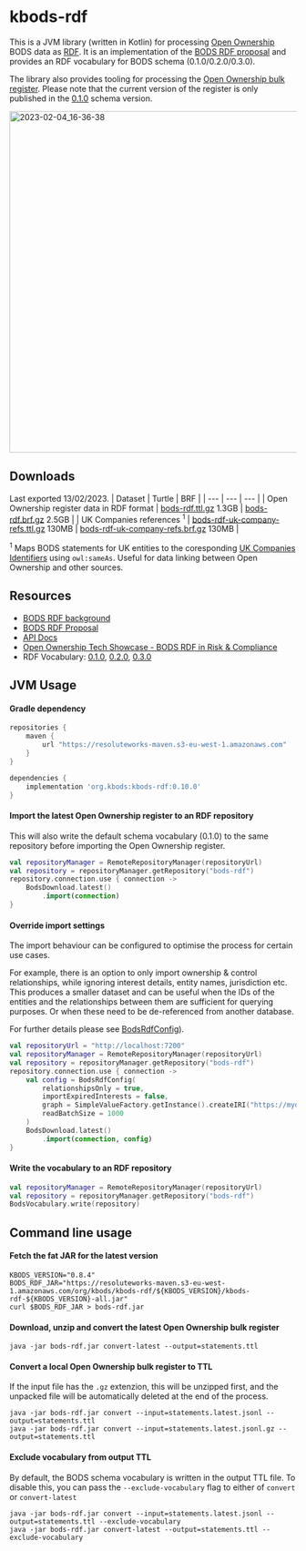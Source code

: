 # kbods-rdf

This is a JVM library (written in Kotlin) for processing [Open Ownership](https://www.openownership.org/) BODS data 
as [RDF](https://www.w3.org/RDF/). It is an implementation of the [BODS RDF proposal](https://docs.google.com/document/d/1vej-UkK7QtmfKrmU6aD15vceIzJDsCv1jbHCJWgn9hs)
and provides an RDF vocabulary for BODS schema (0.1.0/0.2.0/0.3.0).

The library also provides tooling for processing the [Open Ownership bulk register](https://register.openownership.org/download).
Please note that the current version of the register is only published in the [0.1.0](https://standard.openownership.org/en/0.1.0/)
schema version.

<img width="600" alt="2023-02-04_16-36-38" src="https://user-images.githubusercontent.com/2995576/216779559-64e9e754-efdb-44bd-8b9a-a1f87c643332.png">

## Downloads
Last exported 13/02/2023.
| Dataset | Turtle | BRF |
| --- | --- | --- |
| Open Ownership register data in RDF format | [bods-rdf.ttl.gz](https://bods-rdf.s3-eu-west-1.amazonaws.com/data/bods-rdf.ttl.gz) 1.3GB | [bods-rdf.brf.gz](https://bods-rdf.s3-eu-west-1.amazonaws.com/data/bods-rdf.brf.gz) 2.5GB |
| UK Companies references <sup>1</sup> | [bods-rdf-uk-company-refs.ttl.gz](https://bods-rdf.s3-eu-west-1.amazonaws.com/data/bods-rdf-uk-company-refs.ttl.gz) 130MB | [bods-rdf-uk-company-refs.brf.gz](https://bods-rdf.s3-eu-west-1.amazonaws.com/data/bods-rdf-uk-company-refs.brf.gz) 130MB |

<sup>1</sup> Maps BODS statements for UK entities to the coresponding [UK Companies Identifiers](https://www.data.gov.uk/dataset/5a33338a-e142-4f05-9458-ca7283f410b3/company-identifiers-uris) using `owl:sameAs`. Useful for data linking between Open Ownership and other sources.

## Resources
* [BODS RDF background](https://world.hey.com/cos/an-rdf-vocabulary-for-beneficial-ownership-data-7a762fe1)
* [BODS RDF Proposal](https://docs.google.com/document/d/1vej-UkK7QtmfKrmU6aD15vceIzJDsCv1jbHCJWgn9hs)
* [API Docs](https://cosmin-marginean.github.io/bods-rdf/dokka)
* [Open Ownership Tech Showcase - BODS RDF in Risk & Compliance](https://github.com/cosmin-marginean/bods-rdf/blob/main/docs/OO-TechShowcase-May2022.pdf)
* RDF Vocabulary:
[0.1.0](https://github.com/cosmin-marginean/bods-rdf/blob/main/src/main/resources/vocabulary/bods-vocabulary-0.1.0.ttl),
[0.2.0](https://github.com/cosmin-marginean/bods-rdf/blob/main/src/main/resources/vocabulary/bods-vocabulary-0.2.0.ttl),
[0.3.0](https://github.com/cosmin-marginean/bods-rdf/blob/main/src/main/resources/vocabulary/bods-vocabulary-0.3.0.ttl)

## JVM Usage
#### Gradle dependency
```groovy
repositories {
    maven {
        url "https://resoluteworks-maven.s3-eu-west-1.amazonaws.com"
    }
}

dependencies {
    implementation 'org.kbods:kbods-rdf:0.10.0'
}
```

#### Import the latest Open Ownership register to an RDF repository
This will also write the default schema vocabulary (0.1.0) to the same repository before importing the Open Ownership register.
```kotlin
val repositoryManager = RemoteRepositoryManager(repositoryUrl)
val repository = repositoryManager.getRepository("bods-rdf")
repository.connection.use { connection ->
    BodsDownload.latest()
        .import(connection)
}
```

#### Override import settings
The import behaviour can be configured to optimise the process for certain use cases.

For example, there is an option to only import ownership & control relationships,
while ignoring interest details, entity names, jurisdiction etc. This produces a smaller dataset and can be useful
when the IDs of the entities and the relationships between them are sufficient for querying purposes. Or when these need to be de-referenced from another database.

For further details please see [BodsRdfConfig]([https://cosmin-marginean.github.io/kbods/dokka/kbods-rdf/kbods-rdf/org.kbods.rdf/-bods-rdf-config/index.html)).

```kotlin
val repositoryUrl = "http://localhost:7200"
val repositoryManager = RemoteRepositoryManager(repositoryUrl)
val repository = repositoryManager.getRepository("bods-rdf")
repository.connection.use { connection ->
    val config = BodsRdfConfig(
        relationshipsOnly = true,
        importExpiredInterests = false,
        graph = SimpleValueFactory.getInstance().createIRI("https://mydomain.com", "mygraph"),
        readBatchSize = 1000
    )
    BodsDownload.latest()
        .import(connection, config)
}
```

#### Write the vocabulary to an RDF repository
```kotlin
val repositoryManager = RemoteRepositoryManager(repositoryUrl)
val repository = repositoryManager.getRepository("bods-rdf")
BodsVocabulary.write(repository)
```

## Command line usage

#### Fetch the fat JAR for the latest version
```shell
KBODS_VERSION="0.8.4"
BODS_RDF_JAR="https://resoluteworks-maven.s3-eu-west-1.amazonaws.com/org/kbods/kbods-rdf/${KBODS_VERSION}/kbods-rdf-${KBODS_VERSION}-all.jar"
curl $BODS_RDF_JAR > bods-rdf.jar
```

#### Download, unzip and convert the latest Open Ownership bulk register
```shell
java -jar bods-rdf.jar convert-latest --output=statements.ttl
```

#### Convert a local Open Ownership bulk register to TTL
If the input file has the `.gz` extenzion, this will be unzipped first, and the unpacked file will be automatically deleted at the end of the process.
```shell
java -jar bods-rdf.jar convert --input=statements.latest.jsonl --output=statements.ttl
java -jar bods-rdf.jar convert --input=statements.latest.jsonl.gz --output=statements.ttl
```

#### Exclude vocabulary from output TTL
By default, the BODS schema vocabulary is written in the output TTL file. To disable this, you can pass the `--exclude-vocabulary` flag to
either of `convert` or `convert-latest`
```shell
java -jar bods-rdf.jar convert --input=statements.latest.jsonl --output=statements.ttl --exclude-vocabulary
java -jar bods-rdf.jar convert-latest --output=statements.ttl --exclude-vocabulary
```
